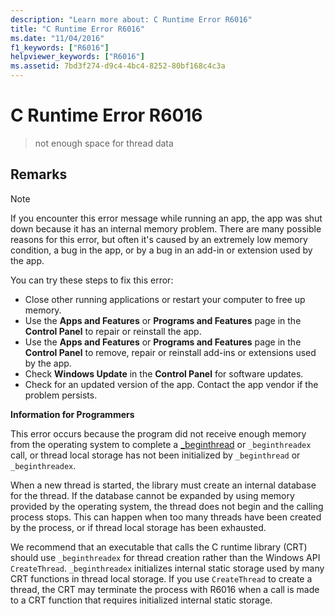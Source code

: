 ```yaml
---
description: "Learn more about: C Runtime Error R6016"
title: "C Runtime Error R6016"
ms.date: "11/04/2016"
f1_keywords: ["R6016"]
helpviewer_keywords: ["R6016"]
ms.assetid: 7bd3f274-d9c4-4bc4-8252-80bf168c4c3a
---
```

# C Runtime Error R6016

> not enough space for thread data

## Remarks

> [!NOTE]
> If you encounter this error message while running an app, the app was shut down because it has an internal memory problem. There are many possible reasons for this error, but often it's caused by an extremely low memory condition, a bug in the app, or by a bug in an add-in or extension used by the app.
>
> You can try these steps to fix this error:
>
> - Close other running applications or restart your computer to free up memory.
> - Use the **Apps and Features** or **Programs and Features** page in the **Control Panel** to repair or reinstall the app.
> - Use the **Apps and Features** or **Programs and Features** page in the **Control Panel** to remove, repair or reinstall add-ins or extensions used by the app.
> - Check **Windows Update** in the **Control Panel** for software updates.
> - Check for an updated version of the app. Contact the app vendor if the problem persists.

**Information for Programmers**

This error occurs because the program did not receive enough memory from the operating system to complete a [_beginthread](../../c-runtime-library/reference/beginthread-beginthreadex.md) or `_beginthreadex` call, or thread local storage has not been initialized by `_beginthread` or `_beginthreadex`.

When a new thread is started, the library must create an internal database for the thread. If the database cannot be expanded by using memory provided by the operating system, the thread does not begin and the calling process stops. This can happen when too many threads have been created by the process, or if thread local storage has been exhausted.

We recommend that an executable that calls the C runtime library (CRT) should use `_beginthreadex` for thread creation rather than the Windows API `CreateThread`. `_beginthreadex` initializes internal static storage used by many CRT functions in thread local storage. If you use `CreateThread` to create a thread, the CRT may terminate the process with R6016 when a call is made to a CRT function that requires initialized internal static storage.

